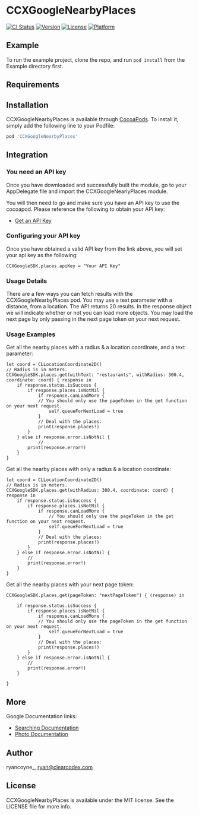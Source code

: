 # CCXGoogleNearbyPlaces

[![CI Status](http://img.shields.io/travis/ryancoyne_/CCXGoogleNearbyPlaces.svg?style=flat)](https://travis-ci.org/ryancoyne_/CCXGoogleNearbyPlaces)
[![Version](https://img.shields.io/cocoapods/v/CCXGoogleNearbyPlaces.svg?style=flat)](http://cocoapods.org/pods/CCXGoogleNearbyPlaces)
[![License](https://img.shields.io/cocoapods/l/CCXGoogleNearbyPlaces.svg?style=flat)](http://cocoapods.org/pods/CCXGoogleNearbyPlaces)
[![Platform](https://img.shields.io/cocoapods/p/CCXGoogleNearbyPlaces.svg?style=flat)](http://cocoapods.org/pods/CCXGoogleNearbyPlaces)

## Example

To run the example project, clone the repo, and run `pod install` from the Example directory first.

## Requirements

## Installation

CCXGoogleNearbyPlaces is available through [CocoaPods](http://cocoapods.org). To install
it, simply add the following line to your Podfile:

```ruby
pod 'CCXGoogleNearbyPlaces'
```

## Integration

### You need an API key
Once you have downloaded and successfully built the module, go to your AppDelegate file and import the CCXGoogleNearlyPlaces module.

You will then need to go and make sure you have an API key to use the cocoapod.  Please reference the following to obtain your API key:
- [Get an API Key](https://developers.google.com/places/web-service/get-api-key)

### Configuring your API key
Once you have obtained a valid API key from the link above, you will set your api key as the following:
```
CCXGoogleSDK.places.apiKey = "Your API Key"
```

### Usage Details
There are a few ways you can fetch results with the CCXGoogleNearbyPlaces pod.  You may use a text parameter with a distance, from a location.  The API returns 20 results.  In the response object we will indicate whether or not you can load more objects.   You may load the next page by only passing in the next page token on your next request.

### Usage Examples

Get all the nearby places with a radius & a location coordinate, and a text parameter:
```
let coord = CLLocationCoordinate2D()
// Radius is in meters.
CCXGoogleSDK.places.get(withText: "restaurants", withRadius: 300.4, coordinate: coord) { response in
    if response.status.isSuccess {
        if response.places.isNotNil {
            if response.canLoadMore {
            // You should only use the pageToken in the get function on your next request.
                self.queueForNextLoad = true
            }
            // Deal with the places:
            print(response.places!)
        }
    } else if response.error.isNotNil {
            //
        print(response.error!)
    }
}
```

Get all the nearby places with only a radius & a location coordinate:
```
let coord = CLLocationCoordinate2D()
// Radius is in meters.
CCXGoogleSDK.places.get(withRadius: 300.4, coordinate: coord) { response in
    if response.status.isSuccess {
        if response.places.isNotNil {
            if response.canLoadMore {
                // You should only use the pageToken in the get function on your next request.
                self.queueForNextLoad = true
            }
            // Deal with the places:
            print(response.places!)
        }
    } else if response.error.isNotNil {
        //
        print(response.error!)
    }
}
```

Get all the nearby places with your next page token:
```
CCXGoogleSDK.places.get(pageToken: "nextPageToken") { (response) in

    if response.status.isSuccess {
        if response.places.isNotNil {
            if response.canLoadMore {
            // You should only use the pageToken in the get function on your next request.
                self.queueForNextLoad = true
            }
            // Deal with the places:
            print(response.places!)
        }
    } else if response.error.isNotNil {
        //
        print(response.error!)
    }

}
```

## More
Google Documentation links:
- [Searching Documentation](https://developers.google.com/places/web-service/search)
- [Photo Documentation](https://developers.google.com/places/web-service/photos)

## Author

ryancoyne_, ryan@clearcodex.com

## License

CCXGoogleNearbyPlaces is available under the MIT license. See the LICENSE file for more info.
